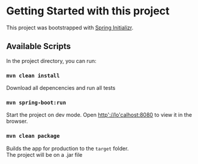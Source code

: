 # Getting Started with this project

This project was bootstrapped with [Spring Initializr](https://start.spring.io/).

## Available Scripts

In the project directory, you can run:

### `mvn clean install`

Download all depencencies and run all tests


### `mvn spring-boot:run`

Start the project on dev mode.
Open [http'://lo'calhost:8080](http://localhost:8080) to view it in the browser.

### `mvn clean package`

Builds the app for production to the `target` folder.\
The project will be on a .jar file